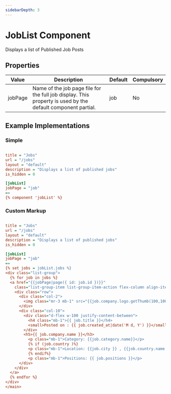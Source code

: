 ```yaml
---
sidebarDepth: 3
---
```


# JobList Component

Displays a list of Published Job Posts

## Properties

| Value   | Description                                                                                                  | Default | Compulsory |
|---------|--------------------------------------------------------------------------------------------------------------|---------|------------|
| jobPage | Name of the job page file for the full job display.  This property is used by the default component partial. | job     | No         |

## Example Implementations

### Simple

```ini

title = "Jobs"
url = "/jobs"
layout = "default"
description = "Displays a list of published jobs"
is_hidden = 0

[jobList]
jobPage = "job"
==
{% component 'jobList' %}

```

### Custom Markup

```ini

title = "Jobs"
url = "/jobs"
layout = "default"
description = "Displays a list of published jobs"
is_hidden = 0

[jobList]
jobPage = "job"
==
{% set jobs = jobList.jobs %}
<div class="list-group">
  {% for job in jobs %}
  <a href="{{jobPage|page({ id: job.id })}}"
    class="list-group-item list-group-item-action flex-column align-items-start">
    <div class="row">
      <div class="col-2">
        <img class="mr-3 mb-1" src="{{job.company.logo.getThumb(100,100)}}" alt="{{job.company.name}}" />
      </div>
      <div class="col-10">
        <div class="d-flex w-100 justify-content-between">
          <h4 class="mb-1">{{ job.title }}</h4>
          <small>Posted on : {{ job.created_at|date('M d, Y') }}</small>
        </div>
        <h5>{{ job.company.name }}</h3>
          <p class="mb-1">Category: {{job.category.name}}</p>
          {% if (job.country )%}
          <p class="mb-1">Location: {{job.city }} , {{job.country.name }} , {{job.state.name }}</p>
          {% endif%}
          <p class="mb-1">Positions: {{ job.positions }}</p>
      </div>
    </div>
  </a>
  {% endfor %}
</div>
</main>

```
